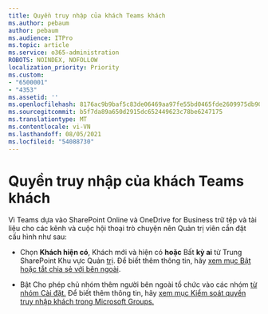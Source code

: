 ```yaml
---
title: Quyền truy nhập của khách Teams khách
ms.author: pebaum
author: pebaum
ms.audience: ITPro
ms.topic: article
ms.service: o365-administration
ROBOTS: NOINDEX, NOFOLLOW
localization_priority: Priority
ms.custom:
- "6500001"
- "4353"
ms.assetid: ''
ms.openlocfilehash: 8176ac9b9baf5c83de06469aa97fe55bd0465fde2609975db90e361fb88343f9
ms.sourcegitcommit: b5f7da89a650d2915dc652449623c78be6247175
ms.translationtype: MT
ms.contentlocale: vi-VN
ms.lasthandoff: 08/05/2021
ms.locfileid: "54088730"
---
```

# <a name="guest-access-to-teams-files"></a>Quyền truy nhập của khách Teams khách

Vì Teams dựa vào SharePoint Online và OneDrive for Business trữ tệp và tài liệu cho các kênh và cuộc hội thoại trò chuyện nên Quản trị viên cần đặt cấu hình như sau:

- Chọn **Khách hiện có**, Khách mới và hiện có **hoặc** Bất **kỳ ai** từ Trung SharePoint Khu vực Quản [trị](https://admin.microsoft.com/sharepoint?page=sharing&modern=true). Để biết thêm thông tin, hãy [xem mục Bật hoặc tắt chia sẻ với bên ngoài](https://docs.microsoft.com/sharepoint/turn-external-sharing-on-or-off).

- Bật Cho phép chủ nhóm thêm người bên ngoài tổ chức vào các nhóm [từ nhóm Cài đặt.](https://admin.microsoft.com/Adminportal/Home?source=applauncher#/Settings/Services/:/Settings/L1/O365Groups) Để biết thêm thông tin, hãy [xem mục Kiểm soát quyền truy nhập khách trong Microsoft Groups.](https://docs.microsoft.com/microsoftteams/teams-dependencies#control-guest-access-in-office-365-groups)
